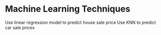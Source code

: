 # Machine Learning Techniques

Use linear regression model to predict house sale price
Use KNN to predict car sale prices
